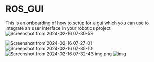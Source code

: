 # ROS_GUI
This is an onboarding of how to setup for a gui which you can use to integrate an user interface in your robotics project
![Screenshot from 2024-02-16 07-30-59](https://github.com/muhd360/ROS_GUI/assets/125988314/7b59e3fb-d594-4340-8800-676e61aef1ca)

![Screenshot from 2024-02-16 07-27-01](https://github.com/muhd360/ROS_GUI/assets/125988314/d46601da-7388-4867-b5fb-e60ffbd8b95c)
![Screenshot from 2024-02-16 07-35-10](https://github.com/muhd360/ROS_GUI/assets/125988314/397a1517-e64a-4a27-8ba8-9891f46c166c)
![Screenshot from 2024-02-16 07-32-43](https://github.com/muhd360/ROS_GUI/assets/125988314/6e60d3e6-1fd7-478e-9013-7fa17f46dbc9)
img.png 
![img](https://github.com/muhd360/ROS_GUI/assets/125988314/709f1963-5ef1-4f65-adca-41940b12bde5)
